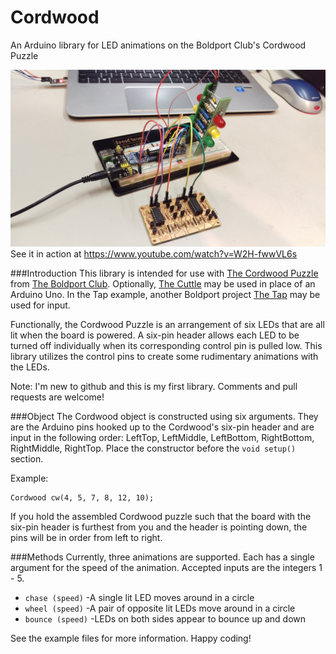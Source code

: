 # Cordwood
An Arduino library for LED animations on the Boldport Club's Cordwood Puzzle

![Cordwood with Tap and The Cuttle](https://raw.githubusercontent.com/aaronjasso/Cordwood/master/extras/IMAG0219.jpg)
See it in action at https://www.youtube.com/watch?v=W2H-fwwVL6s

###Introduction
This library is intended for use with [The Cordwood Puzzle](http://www.boldport.com/products/cordwood-puzzle-second-edition/) from [The Boldport Club](http://www.boldport.club/). Optionally, [The Cuttle](https://twitter.com/Atmel/status/766334685073006592?s=09) may be used in place of an Arduino Uno. In the Tap example, another Boldport project [The Tap](http://www.boldport.com/products/the-tap/) may be used for input.

Functionally, the Cordwood Puzzle is an arrangement of six LEDs that are all lit when the board is powered. A six-pin header allows each LED to be turned off individually when its corresponding control pin is pulled low. This library utilizes the control pins to create some rudimentary animations with the LEDs.

Note: I'm new to github and this is my first library. Comments and pull requests are welcome!

###Object
The Cordwood object is constructed using six arguments. They are the Arduino pins hooked up to the Cordwood's six-pin header and are input in the following order: LeftTop, LeftMiddle, LeftBottom, RightBottom, RightMiddle, RightTop. Place the constructor before the `void setup()` section.

Example:
```
Cordwood cw(4, 5, 7, 8, 12, 10);
```

If you hold the assembled Cordwood puzzle such that the board with the six-pin header is furthest from you and the header is pointing down, the pins will be in order from left to right.

###Methods
Currently, three animations are supported. Each has a single argument for the speed of the animation. Accepted inputs are the integers 1 - 5.
* `chase (speed)`
  -A single lit LED moves around in a circle
* `wheel (speed)`
  -A pair of opposite lit LEDs move around in a circle
* `bounce (speed)`
  -LEDs on both sides appear to bounce up and down

See the example files for more information. Happy coding!



